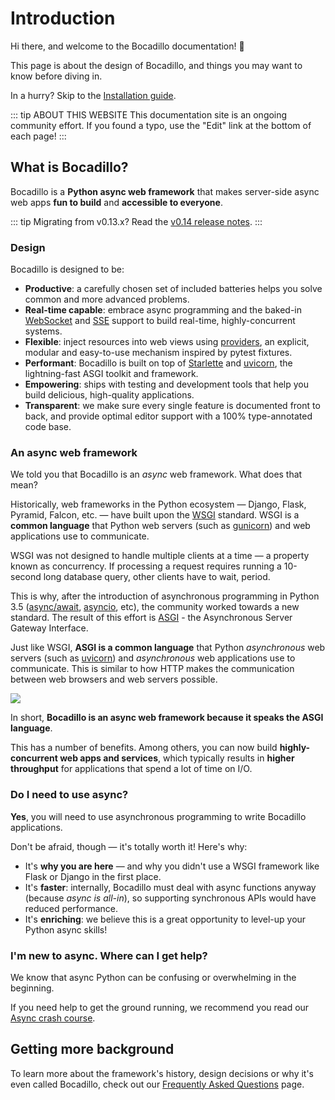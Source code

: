 # Introduction

Hi there, and welcome to the Bocadillo documentation! 👋

This page is about the design of Bocadillo, and things you may want to know before diving in.

In a hurry? Skip to the [Installation guide](installation.md).

::: tip ABOUT THIS WEBSITE
This documentation site is an ongoing community effort. If you found a typo, use the "Edit" link at the bottom of each page!
:::

## What is Bocadillo?

Bocadillo is a **Python async web framework** that makes server-side async web apps **fun to build** and **accessible to everyone**.

::: tip
Migrating from v0.13.x? Read the [v0.14 release notes](/blog/release-0.14.html).
:::

### Design

Bocadillo is designed to be:

- **Productive**: a carefully chosen set of included batteries helps you solve common and more advanced problems.
- **Real-time capable**: embrace async programming and the baked-in [WebSocket] and [SSE] support to build real-time, highly-concurrent systems.
- **Flexible**: inject resources into web views using [providers], an explicit, modular and easy-to-use mechanism inspired by pytest fixtures.
- **Performant**: Bocadillo is built on top of [Starlette] and [uvicorn], the lightning-fast ASGI toolkit and framework.
- **Empowering**: ships with testing and development tools that help you build delicious, high-quality applications.
- **Transparent**: we make sure every single feature is documented front to back, and provide optimal editor support with a 100% type-annotated code base.

[websocket]: /guides/websockets/
[sse]: /guides/http/sse.md
[providers]: /guides/injection/
[starlette]: https://www.starlette.io
[testing]: /guides/architecture/testing.md

### An async web framework

We told you that Bocadillo is an _async_ web framework. What does that mean?

Historically, web frameworks in the Python ecosystem — Django, Flask, Pyramid, Falcon, etc. — have built upon the [WSGI] standard. WSGI is a **common language** that Python web servers (such as [gunicorn]) and web applications use to communicate.

[wsgi]: https://www.python.org/dev/peps/pep-3333/
[gunicorn]: https://gunicorn.org

WSGI was not designed to handle multiple clients at a time — a property known as concurrency. If processing a request requires running a 10-second long database query, other clients have to wait, period.

This is why, after the introduction of asynchronous programming in Python 3.5 ([async/await], [asyncio], etc), the community worked towards a new standard. The result of this effort is [ASGI] - the Asynchronous Server Gateway Interface.

[async/await]: https://www.python.org/dev/peps/pep-0492/
[asyncio]: https://docs.python.org/3/library/asyncio.html
[asgi]: https://asgi.readthedocs.io

Just like WSGI, **ASGI is a common language** that Python _asynchronous_ web servers (such as [uvicorn]) and _asynchronous_ web applications use to communicate. This is similar to how HTTP makes the communication between web browsers and web servers possible.

[uvicorn]: https://www.uvicorn.org

![](/asgi.png)

In short, **Bocadillo is an async web framework because it speaks the ASGI language**.

This has a number of benefits. Among others, you can now build **highly-concurrent web apps and services**, which typically results in **higher throughput** for applications that spend a lot of time on I/O.

### Do I need to use async?

**Yes**, you will need to use asynchronous programming to write Bocadillo applications.

Don't be afraid, though — it's totally worth it! Here's why:

- It's **why you are here** — and why you didn't use a WSGI framework like Flask or Django in the first place.
- It's **faster**: internally, Bocadillo must deal with async functions anyway (because _async is all-in_), so supporting synchronous APIs would have reduced performance.
- It's **enriching**: we believe this is a great opportunity to level-up your Python async skills!

### I'm new to async. Where can I get help?

We know that async Python can be confusing or overwhelming in the beginning.

If you need help to get the ground running, we recommend you read our [Async crash course](/guides/async.md).

## Getting more background

To learn more about the framework's history, design decisions or why it's even called Bocadillo, check out our [Frequently Asked Questions][faq] page.

[faq]: /faq.md
